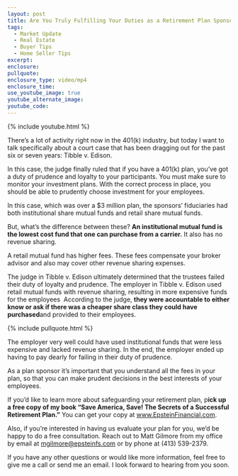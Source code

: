 ```yaml
---
layout: post
title: Are You Truly Fulfilling Your Duties as a Retirement Plan Sponsor?
tags:
  - Market Update
  - Real Estate
  - Buyer Tips
  - Home Seller Tips
excerpt:
enclosure:
pullquote:
enclosure_type: video/mp4
enclosure_time:
use_youtube_image: true
youtube_alternate_image:
youtube_code:
---
```



{% include youtube.html %}

There’s a lot of activity right now in the 401(k) industry, but today I want to talk specifically about a court case that has been dragging out for the past six or seven years: Tibble v. Edison.

In this case, the judge finally ruled that if you have a 401(k) plan, you’ve got a duty of prudence and loyalty to your participants. You must make sure to monitor your investment plans. With the correct process in place, you should be able to prudently choose investment for your employees.

In this case, which was over a $3 million plan, the sponsors’ fiduciaries had both institutional share mutual funds and retail share mutual funds.

But, what’s the difference between these? **An institutional mutual fund is the lowest cost fund that one can purchase from a carrier.** It also has no revenue sharing.

A retail mutual fund has higher fees. These fees compensate your broker advisor and also may cover other revenue sharing expenses.

The judge in Tibble v. Edison ultimately determined that the trustees failed their duty of loyalty and prudence. The employer in Tibble v. Edison used retail mutual funds with revenue sharing, resulting in more expensive funds for the employees &nbsp;According to the judge, **they were accountable to either know or ask if there was a cheaper share class they could have purchased**and provided to their employees.

{% include pullquote.html %}

The employer very well could have used institutional funds that were less expensive and lacked revenue sharing. In the end, the employer ended up having to pay dearly for failing in their duty of prudence.

As a plan sponsor it’s important that you understand all the fees in your plan, so that you can make prudent decisions in the best interests of your employees.

If you’d like to learn more about safeguarding your retirement plan, p**ick up a free copy of my book “Save America, Save! The Secrets of a Successful Retirement Plan.”** You can get your copy at <a href="www.EpsteinFinancial.com" target="_blank">www.EpsteinFinancial.com</a>.

Also, if you’re interested in having us evaluate your plan for you, we’d be happy to do a free consultation. Reach out to Matt Gilmore from my office by email at mgilmore@epsteinfs.com or by phone at (413) 539-2379.

If you have any other questions or would like more information, feel free to give me a call or send me an email. I look forward to hearing from you soon.